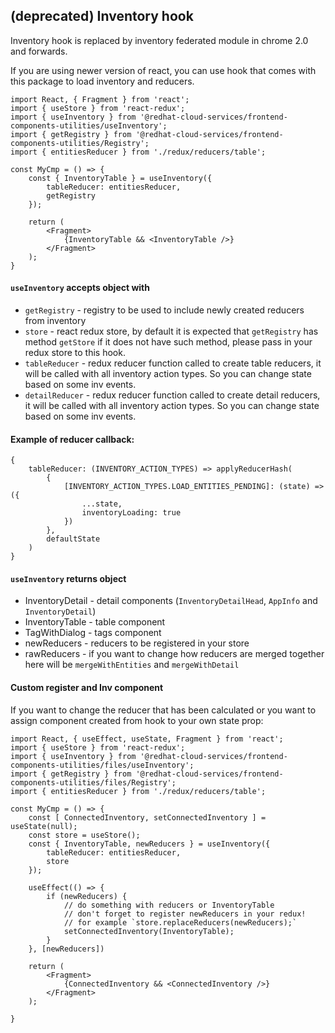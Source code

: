 ## (deprecated) Inventory hook

Inventory hook is replaced by inventory federated module in chrome 2.0 and forwards.

If you are using newer version of react, you can use hook that comes with this package to load inventory and reducers.

```JSX
import React, { Fragment } from 'react';
import { useStore } from 'react-redux';
import { useInventory } from '@redhat-cloud-services/frontend-components-utilities/useInventory';
import { getRegistry } from '@redhat-cloud-services/frontend-components-utilities/Registry';
import { entitiesReducer } from './redux/reducers/table';

const MyCmp = () => {
    const { InventoryTable } = useInventory({
        tableReducer: entitiesReducer,
        getRegistry
    });

    return (
        <Fragment>
            {InventoryTable && <InventoryTable />}
        </Fragment>
    );
}
```

#### `useInventory` accepts object with

* `getRegistry` - registry to be used to include newly created reducers from inventory
* `store` - react redux store, by default it is expected that `getRegistry` has method `getStore` if it does not have such method, please pass in your redux store to this hook.
* `tableReducer` - redux reducer function called to create table reducers, it will be called with all inventory action types. So you can change state based on some inv events.
* `detailReducer` - redux reducer function called to create detail reducers, it will be called with all inventory action types. So you can change state based on some inv events.

#### Example of reducer callback:

```JS
{
    tableReducer: (INVENTORY_ACTION_TYPES) => applyReducerHash(
        {
            [INVENTORY_ACTION_TYPES.LOAD_ENTITIES_PENDING]: (state) => ({
                ...state,
                inventoryLoading: true
            })
        },
        defaultState
    )
}
```

#### `useInventory` returns object
* InventoryDetail - detail components (`InventoryDetailHead`, `AppInfo` and `InventoryDetail`)
* InventoryTable - table component
* TagWithDialog - tags component
* newReducers - reducers to be registered in your store
* rawReducers - if you want to change how reducers are merged together here will be `mergeWithEntities` and `mergeWithDetail`

#### Custom register and Inv component

If you want to change the reducer that has been calculated or you want to assign component created from hook to your own state prop:

```JSX
import React, { useEffect, useState, Fragment } from 'react';
import { useStore } from 'react-redux';
import { useInventory } from '@redhat-cloud-services/frontend-components-utilities/files/useInventory';
import { getRegistry } from '@redhat-cloud-services/frontend-components-utilities/files/Registry';
import { entitiesReducer } from './redux/reducers/table';

const MyCmp = () => {
    const [ ConnectedInventory, setConnectedInventory ] = useState(null);
    const store = useStore();
    const { InventoryTable, newReducers } = useInventory({
        tableReducer: entitiesReducer,
        store
    });

    useEffect(() => {
        if (newReducers) {
            // do something with reducers or InventoryTable
            // don't forget to register newReducers in your redux!
            // for example `store.replaceReducers(newReducers);`
            setConnectedInventory(InventoryTable);
        }
    }, [newReducers])

    return (
        <Fragment>
            {ConnectedInventory && <ConnectedInventory />}
        </Fragment>
    );

}
```
